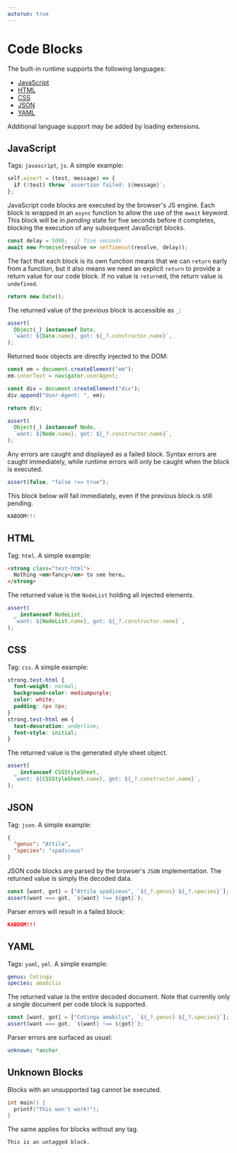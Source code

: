 ```yaml
---
autorun: true
---
```


# Code Blocks

The built-in runtime supports the following languages:

- [JavaScript](#javascript)
- [HTML](#html)
- [CSS](#css)
- [JSON](#json)
- [YAML](#yaml)

Additional language support may be added by loading extensions.

## JavaScript

Tags: `javascript`, `js`. A simple example:

```js
self.assert = (test, message) => {
  if (!test) throw `assertion failed: ${message}`;
};
```

JavaScript code blocks are executed by the browser's JS engine. Each block is
wrapped in an `async` function to allow the use of the `await` keyword. This
block will be in _pending_ state for five seconds before it completes, blocking
the execution of any subsequent JavaScript blocks.

```js
const delay = 5000;  // five seconds
await new Promise(resolve => setTimeout(resolve, delay));
```

The fact that each block is its own function means that we can `return` early
from a function, but it also means we need an explicit `return` to provide a
return value for our code block. If no value is `return`ed, the return value is
`undefined`.

```js
return new Date();
```

The returned value of the previous block is accessible as `_`:

```js
assert(
  Object(_) instanceof Date,
  `want: ${Date.name}, got: ${_?.constructor.name}`,
);
```

Returned `Node` objects are directly injected to the DOM:

```js
const em = document.createElement("em");
em.innerText = navigator.userAgent;

const div = document.createElement("div");
div.append("User-Agent: ", em);

return div;
```

```js
assert(
  Object(_) instanceof Node,
  `want: ${Node.name}, got: ${_?.constructor.name}`,
);
```

Any errors are caught and displayed as a failed block. Syntax errors are caught
immediately, while runtime errors will only be caught when the block is
executed.

```js
assert(false, "false !== true");
```

This block below will fail immediately, even if the previous block is still
pending.

```js
KABOOM!!!
```

## HTML

Tag: `html`. A simple example:

```html
<strong class="test-html">
  Nothing <em>fancy</em> to see here…
</strong>
```

The returned value is the `NodeList` holding all injected elements.

```js
assert(
  _ instanceof NodeList,
  `want: ${NodeList.name}, got: ${_?.constructor.name}`,
);
```

## CSS

Tag: `css`. A simple example:

```css
strong.test-html {
  font-weight: normal;
  background-color: mediumpurple;
  color: white;
  padding: 4px 8px;
}
strong.test-html em {
  text-decoration: underline;
  font-style: initial;
}
```

The returned value is the generated style sheet object.

```js
assert(
  _ instanceof CSSStyleSheet,
  `want: ${CSSStyleSheet.name}, got: ${_?.constructor.name}`,
);
```

## JSON

Tag: `json`. A simple example:

```json
{
  "genus": "Attila",
  "species": "spadiceus"
}
```

JSON code blocks are parsed by the browser's `JSON` implementation. The
returned value is simply the decoded data.

```js
const [want, got] = ["Attila spadiceus", `${_?.genus} ${_?.species}`];
assert(want === got, `${want} !== ${got}`);
```

Parser errors will result in a failed block:

```json
KABOOM!!!
```

## YAML

Tags: `yaml`, `yml`. A simple example:

```yaml
genus: Cotinga
species: amabilis
```

The returned value is the entire decoded document. Note that currently only a
single document per code block is supported.

```js
const [want, got] = ["Cotinga amabilis", `${_?.genus} ${_?.species}`];
assert(want === got, `${want} !== ${got}`);
```

Parser errors are surfaced as usual:

```yaml
unknown: *anchor
```

## Unknown Blocks

Blocks with an unsupported tag cannot be executed.

```c
int main() {
  printf("This won't work!");
}
```

The same applies for blocks without any tag.

```
This is an untagged block.
```
